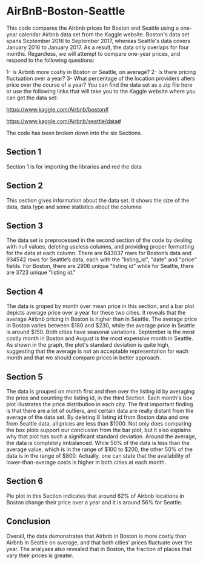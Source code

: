 # AirBnB-Boston-Seattle
This code compares the Airbnb prices for Boston and Seattle using a one-year calendar Airbnb data set from the Kaggle website. Boston's data set spans September 2016 to September 2017, whereas Seattle's data covers January 2016 to January 2017. As a result, the data only overlaps for four months. Regardless, we will attempt to compare one-year prices, and respond to the following questions:

1-	Is Airbnb more costly in Boston or Seattle, on average?
2-	Is there pricing fluctuation over a year?
3-	What percentage of the location providers alters price over the course of a year?
You can find the data set as a zip file here or use the following links that will take you to the Kaggle website where you can get the data set:

https://www.kaggle.com/Airbnb/boston# 

https://www.kaggle.com/Airbnb/seattle/data# 

The code has been broken down into the six Sections.

## Section 1
Section 1 is for importing the libraries and red the data

## Section 2
This section gives information about the data set. It shows the size of the data, data type and some statistics about the columns

## Section 3
The data set is preprocessed in the second section of the code by dealing with null values, deleting useless columns, and providing proper formatting for the data at each column. There are 643037 rows for Boston’s data and 934542 rows for Seattle’s data, each with the "listing_id", "date" and "price" fields. For Boston, there are 2906 unique "listing id" while for Seattle, there are 3723 unique "listing id."

## Section 4
The data is groped by month over mean price in this section, and a bar plot depicts average price over a year for these two cities. It reveals that the average Airbnb pricing in Boston is higher than in Seattle. The average price in Boston varies between $180 and $230, while the average price in Seattle is around $150. Both cities have seasonal variations. September is the most costly month in Boston and August is the most expensive month in Seattle. As shown in the graph, the plot's standard deviation is quite high, suggesting that the average is not an acceptable representation for each month and that we should compare prices in better approach.

## Section 5
The data is grouped on month first and then over the listing id by averaging the price and counting the listing id, in the third Section. Each month's box plot illustrates the price distribution in each city. The first important finding is that there are a lot of outliers, and certain data are really distant from the average of the data set. By deleting 8 listing id from Boston data and one from Seattle data, all prices are less than $1000. Not only does comparing the box plots support our conclusion from the bar plot, but it also explains why that plot has such a significant standard deviation. Around the average, the data is completely imbalanced. While 50% of the data is less than the average value, which is in the range of $100 to $200, the other 50% of the data is in the range of $800. Actually, one can state that the availability of lower-than-average costs is higher in both cities at each month.

## Section 6
Pie plot in this Section indicates that around 62% of Airbnb locations in Boston change their price over a year and it is around 56% for Seattle. 

## Conclusion
Overall, the data demonstrates that Airbnb in Boston is more costly than Airbnb in Seattle on average, and that both cities' prices fluctuate over the year. The analyses also revealed that in Boston, the fraction of places that vary their prices is greater.
